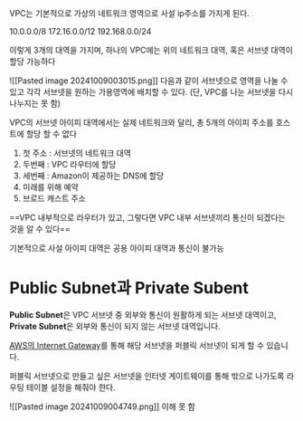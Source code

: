 VPC는 기본적으로 가상의 네트워크 영역으로 사설 ip주소를 가지게 된다.

10.0.0.0/8
172.16.0.0/12
192.168.0.0/24

이렇게 3개의 대역을 가지며, 하나의 VPC에는 위의 네트워크 대역, 혹은 서브넷 대역이 할당 가능하다

![[Pasted image 20241009003015.png]]
다음과 같이 서브넷으로 영역을 나눌 수 있고 각각 서브넷을 원하는 가용영역에 배치할 수 있다.
(단, VPC를 나눈 서브넷을 다시 나누지는 못 함)

VPC의 서브넷 아이피 대역에서는 실제 네트워크와 달리, 총 5개의 아이피 주소를 호스트에 할당 할 수 없다

1. 첫 주소 : 서브넷의 네트워크 대역
2. 두번째 : VPC 라우터에 할당
3. 세번째 : Amazon이 제공하는 DNS에 할당
4. 미래를 위해 예약
5. 브로드 캐스트 주소

==VPC 내부적으로 라우터가 있고, 그렇다면 VPC 내부 서브넷끼리 통신이 되겠다는 것을 알 수 있다==

기본적으로 사설 아이피 대역은 공용 아이피 대역과 통신이 불가능

# **Public Subnet과 Private Subent**

**Public Subnet**은 VPC 서브넷 중 외부와 통신이 원활하게 되는 서브넷 대역이고,
**Private Subnet**은 외부와 통신이 되지 않는 서브넷 대역입니다.

[AWS의 Internet Gateway](https://docs.aws.amazon.com/ko_kr/vpc/latest/userguide/VPC_Internet_Gateway.html)를 통해 해당 서브넷을 퍼블릭 서브넷이 되게 할 수 있습니다.

퍼블릭 서브넷으로 만들고 싶은 서브넷을 인터넷 게이트웨이를 통해 밖으로 나가도록 라우팅 테이블 설정을 해줘야 한다.

![[Pasted image 20241009004749.png]]
이해 못 함